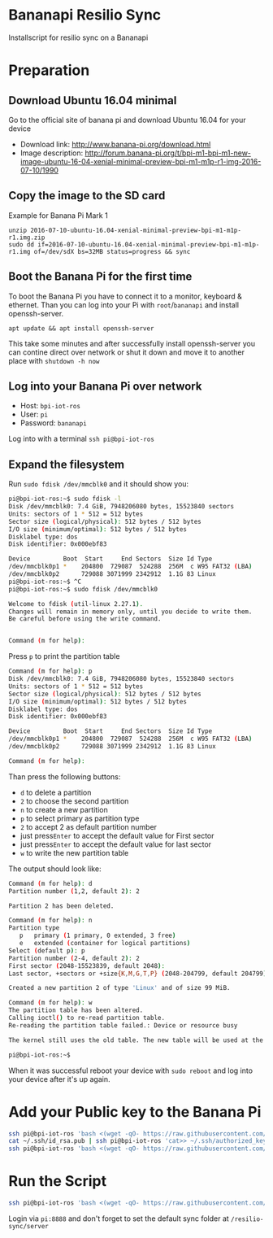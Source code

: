 # Bananapi Resilio Sync
Installscript for resilio sync on a Bananapi

# Preparation
 
## Download Ubuntu 16.04 minimal

Go to the official site of banana pi and download Ubuntu 16.04 for 
your device
* Download link: http://www.banana-pi.org/download.html
* Image description: http://forum.banana-pi.org/t/bpi-m1-bpi-m1-new-image-ubuntu-16-04-xenial-minimal-preview-bpi-m1-m1p-r1-img-2016-07-10/1990

## Copy the image to the SD card

Example for Banana Pi Mark 1

```
unzip 2016-07-10-ubuntu-16.04-xenial-minimal-preview-bpi-m1-m1p-r1.img.zip
sudo dd if=2016-07-10-ubuntu-16.04-xenial-minimal-preview-bpi-m1-m1p-r1.img of=/dev/sdX bs=32MB status=progress && sync
```

## Boot the Banana Pi for the first time
To boot the Banana Pi you have to connect it to a monitor, keyboard & ethernet.
Than you can log into your Pi with ```root```/```bananapi``` and install openssh-server.
```
apt update && apt install openssh-server
```
This take some minutes and after successfully install openssh-server you can contine
direct over network or shut it down and move it to another place with 
```shutdown -h now```

## Log into your Banana Pi over network

* Host: ```bpi-iot-ros```
* User: ```pi```
* Password: ```bananapi```


Log into with a  terminal ```ssh pi@bpi-iot-ros```

## Expand the filesystem
Run ```sudo fdisk /dev/mmcblk0``` and it should show you:
```bash
pi@bpi-iot-ros:~$ sudo fdisk -l
Disk /dev/mmcblk0: 7.4 GiB, 7948206080 bytes, 15523840 sectors
Units: sectors of 1 * 512 = 512 bytes
Sector size (logical/physical): 512 bytes / 512 bytes
I/O size (minimum/optimal): 512 bytes / 512 bytes
Disklabel type: dos
Disk identifier: 0x000ebf83

Device         Boot  Start     End Sectors  Size Id Type
/dev/mmcblk0p1 *    204800  729087  524288  256M  c W95 FAT32 (LBA)
/dev/mmcblk0p2      729088 3071999 2342912  1.1G 83 Linux
pi@bpi-iot-ros:~$ ^C
pi@bpi-iot-ros:~$ sudo fdisk /dev/mmcblk0

Welcome to fdisk (util-linux 2.27.1).
Changes will remain in memory only, until you decide to write them.
Be careful before using the write command.


Command (m for help):
```

Press ```p``` to print the partition table

```bash
Command (m for help): p
Disk /dev/mmcblk0: 7.4 GiB, 7948206080 bytes, 15523840 sectors
Units: sectors of 1 * 512 = 512 bytes
Sector size (logical/physical): 512 bytes / 512 bytes
I/O size (minimum/optimal): 512 bytes / 512 bytes
Disklabel type: dos
Disk identifier: 0x000ebf83

Device         Boot  Start     End Sectors  Size Id Type
/dev/mmcblk0p1 *    204800  729087  524288  256M  c W95 FAT32 (LBA)
/dev/mmcblk0p2      729088 3071999 2342912  1.1G 83 Linux

Command (m for help):
```

Than press the following buttons:
* ```d``` to delete a partition
* ```2``` to choose the second partition
* ```n``` to create a new partition
* ```p``` to select primary as partition type
* ```2``` to accept 2 as default partition number
* just press```Enter``` to accept the default value for First sector
* just press```Enter``` to accept the default value for last sector
* ```w``` to write the new partition table

The output should look like:

```bash
Command (m for help): d
Partition number (1,2, default 2): 2

Partition 2 has been deleted.

Command (m for help): n
Partition type
   p   primary (1 primary, 0 extended, 3 free)
   e   extended (container for logical partitions)
Select (default p): p
Partition number (2-4, default 2): 2
First sector (2048-15523839, default 2048): 
Last sector, +sectors or +size{K,M,G,T,P} (2048-204799, default 204799): 

Created a new partition 2 of type 'Linux' and of size 99 MiB.

Command (m for help): w
The partition table has been altered.
Calling ioctl() to re-read partition table.
Re-reading the partition table failed.: Device or resource busy

The kernel still uses the old table. The new table will be used at the next reboot or after you run partprobe(8) or kpartx(8).

pi@bpi-iot-ros:~$
```

When it was successful reboot your device with ```sudo reboot``` and log into your device after it's up again.

# Add your Public key to the Banana Pi

```bash
ssh pi@bpi-iot-ros 'bash <(wget -qO- https://raw.githubusercontent.com/linuxluigi/bananapi_resilio_sync/master/script/sudo.sh)'
cat ~/.ssh/id_rsa.pub | ssh pi@bpi-iot-ros 'cat>> ~/.ssh/authorized_keys' 
ssh pi@bpi-iot-ros 'bash <(wget -qO- https://raw.githubusercontent.com/linuxluigi/bananapi_resilio_sync/master/script/sshd_config.sh)'
```

# Run the Script
```bash
ssh pi@bpi-iot-ros 'bash <(wget -qO- https://raw.githubusercontent.com/linuxluigi/bananapi_resilio_sync/master/script/install.sh)'
```

Login via ```pi:8888``` and don't forget to set the default sync folder at ```/resilio-sync/server```